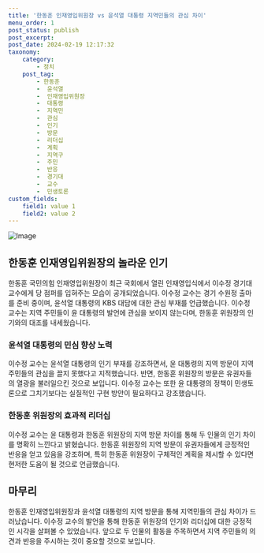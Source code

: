 ```yaml
---
title: '한동훈 인재영입위원장 vs 윤석열 대통령 지역민들의 관심 차이'
menu_order: 1
post_status: publish
post_excerpt: 
post_date: 2024-02-19 12:17:32
taxonomy:
    category:
        - 정치
    post_tag:
        - 한동훈
        -  윤석열
        -  인재영입위원장
        -  대통령
        -  지역민
        -  관심
        -  인기
        -  방문
        -  리더십
        -  계획
        -  지역구
        -  주민
        -  반응
        -  경기대
        -  교수
        -  민생토론
custom_fields:
    field1: value 1
    field2: value 2
---
```


![Image](https://imgnews.pstatic.net/image/032/2024/02/13/0003278598_001_20240213100101091.jpeg?type=w647)

## 한동훈 인재영입위원장의 놀라운 인기
한동훈 국민의힘 인재영입위원장이 최근 국회에서 열린 인재영입식에서 이수정 경기대 교수에게 당 점퍼를 입혀주는 모습이 공개되었습니다. 이수정 교수는 경기 수원정 출마를 준비 중이며, 윤석열 대통령의 KBS 대담에 대한 관심 부재를 언급했습니다. 이수정 교수는 지역 주민들이 윤 대통령의 발언에 관심을 보이지 않는다며, 한동훈 위원장의 인기와의 대조를 내세웠습니다.
### 윤석열 대통령의 민심 향상 노력
이수정 교수는 윤석열 대통령의 인기 부재를 강조하면서, 윤 대통령의 지역 방문이 지역 주민들의 관심을 끌지 못했다고 지적했습니다. 반면, 한동훈 위원장의 방문은 유권자들의 열광을 불러일으킨 것으로 보입니다. 이수정 교수는 또한 윤 대통령의 정책이 민생토론으로 그치기보다는 실질적인 구현 방안이 필요하다고 강조했습니다.
### 한동훈 위원장의 효과적 리더십
이수정 교수는 윤 대통령과 한동훈 위원장의 지역 방문 차이를 통해 두 인물의 인기 차이를 명확히 느낀다고 밝혔습니다. 한동훈 위원장의 지역 방문이 유권자들에게 긍정적인 반응을 얻고 있음을 강조하며, 특히 한동훈 위원장이 구체적인 계획을 제시할 수 있다면 현저한 도움이 될 것으로 언급했습니다.
## 마무리
한동훈 인재영입위원장과 윤석열 대통령의 지역 방문을 통해 지역민들의 관심 차이가 드러났습니다. 이수정 교수의 발언을 통해 한동훈 위원장의 인기와 리더십에 대한 긍정적인 시각을 살펴볼 수 있었습니다. 앞으로 두 인물의 활동을 주목하면서 지역 주민들의 의견과 반응을 주시하는 것이 중요할 것으로 보입니다.
